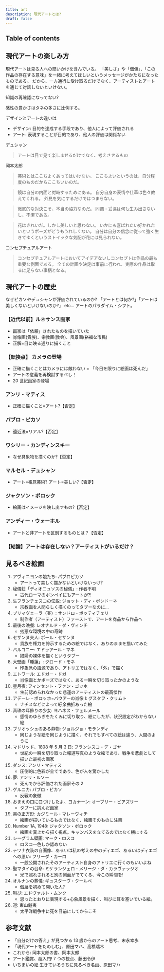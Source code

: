 ```yaml
---
title: art
description: 現代アートとは?
draft: false
---
```


## Table of contents

## 現代アートの楽しみ方

現代アートは見る人への問いかけを含んでいる。
「美しさ」や「価値」、「この作品の存在する意味」を一緒に考えてほしいというメッセージがかたちになったものである。
だから、一方通行に受け取るだけでなく、アーティストとアートを通じて対話しないといけない。

知識の再確認になってない?

感性の豊かさはタネの多さに比例する。

デザインとアートの違いは

- デザイン: 目的を達成する手段であり、他人によって評価される
- アート: 表現することが目的であり、他人の評価は関係ない

デュシャン

> アートは目で見て楽しませるだけでなく、考えさせるもの

岡本太郎

> 芸術とはここちよくあってはいけない。
> ここちよいというのは、自分程度のものだからここちいいのだ。

> 鏡は自分の内面と対峙するためにある。
> 自分自身の表情や仕草は色々教えてくれる。
> 外見を気にするだけではつまらない。

> 徹底的な対決こそ、本当の協力なのだ。
> 同調・妥協は何も生み出さないし、不潔である。

> 花はきれいだ。しかし美しいと思わない。
> いかにも喜ばれたい好かれたいというポーズがどうもうれしくない。
> 自分は自分の信念に従って強く生きてゆくというストイックな気配が花には見られない。

コンセプチュアルアート

> コンセプチュアルアートにおいてアイデアないしコンセプトは作品の最も重要な側面である。
> 全ての計画や決定は事前に行われ、実際の作品は取るに足らない事柄となる。

## 現代アートの歴史

なぜピカソやデュシャンが評価されているのか?
「アートとは何か?」「アートは美しくないといけないのか?」 etc...
アートのパラダイム・シフト。

### 【近代以前】ルネサンス画家

- 画家は「依頼」されたものを描いていた
- 肖像画(貴族)、宗教画(教会)、風景画(裕福な市民)
- 正解=目に映る通りに描くこと

### 【転換点】 カメラの登場

- 正確に描くことはカメラには敵わない = 「今日を限りに絵画は死んだ」
- アートの意義を再検討するべし！
- 20 世紀画家の登場

### アンリ・マティス

- 正確に描くこと=アート?【否定】

### パブロ・ピカソ

- 遠近法=リアル?【否定】

### ワシリー・カンディンスキー

- なぜ具象物を描くのか?【否定】

### マルセル・デュシャン

- アート=視覚芸術? アート=美しい?【否定】

### ジャクソン・ポロック

- 絵画はイメージを映し出すもの?【否定】

### アンディー・ウォーホル

- アートと非アートを区別するものとは？【否定】

### 【結論】アートは存在しない？アーティストがいるだけ？

## 見るべき絵画

1. アヴィニヨンの娘たち: パブロピカソ
   - アートって美しく描かないといけないっけ?
2. 秘儀荘「ディオニュソスの秘儀」: 作者不明
   - 古代ローマのポンペイにもアートが?!
3. 生フランチェスコの伝説: ジョット・ディ・ボンドーネ
   - 宗教画を人間らしく描くのってタブーなのに...
4. プリマヴェーラ（春）: サンドロ・ボッティチェリ
   - 制作者（アーティスト）ファーストで、アートを商品から作品へ
5. 最後の晩餐: レオナルド・ダ・ヴィンチ
   - 劣悪な環境の中の奇跡
6. セザンヌ夫人: ポール・セザンヌ
   - 貴族を権力を誇示するための絵ではなく、ありのままを描いてみた
7. バルコニー: エドゥアール・マネ
   - 娼婦の裸体を描くというタブー
8. 大壁画「睡蓮」: クロード・モネ
   - 印象派の語源であり、アトリエではなく、「外」で描く
9. エトワール: エドガー・ドガ
   - 肖像画とかポーズではなく、ある一瞬を切り取ったかのような
10. 星月夜: フィンセント・ファン・ゴッホ
    - 生前認められなかった悲運のアーティストの最高傑作
11. アデーレ・ボロッホ=バウアーの肖像 Ⅰ: グスタフ・クリムト
    - ナチスなどによって紆余曲折あった絵
12. 真珠の耳飾りの少女: ヨハネス・フェルメール
    - 感情のゆらぎをたくみに切り取り、絵にしたが、状況設定がわからない絵
13. ブリオッシュのある静物: ジョルジョ・モランディ
    - 同じような絵を同じように描く、それでもすべての絵は違う、人間のように
14. マドリッド、1808 年 5 月 3 日: フランシスコ・デ・ゴヤ
    - 世紀の一瞬を切り取った報道写真のような絵であり、戦争を悲劇として描いた最初の画家
15. ダンス: アンリ・マティス
    - 圧倒的に色彩が全てであり、色が人を驚かした
16. 夢: アンリ・ルソー
    - 死んでから評価された画家その 2
17. ゲルニカ: パブロ・ピカソ
    - 反戦の象徴
18. おまえの口に口づけしたよ、ヨカナーン: オーブリー・ビアズリー
    - タブーに挑んだ画家
19. 黒の正方形: カジミール・マレーヴィチ
    - 絵画が描いているものではなく、絵画そのものに注目
20. Number 1A, 1948: ジャクソン・ポロック
    - 絵画を真上から描く視点。キャンバスを立てるのではなく横にする
21. シーグラム壁画: マーク・ロスコ
    - ロスコ一色しか認めない
22. テワナ衣装の自画像、あるいは私の考えの中のディエゴ、あるいはディエゴへの思い: フリーダ・カーロ
    - 一般公開されたそのアーティスト自身のアトリエに行くのもいいよね
23. 聖マタイの召命: ミケランジェロ・メリージ・ダ・カラヴァッジオ
    - 光で照れされると別の側面がでてくる、今この瞬間を!
24. オルナンの葬儀: ギュスターヴ・クールベ
    - 個展を初めて開いた人?
25. 叫び: エドヴァルト・ムンク
    - 思ったとおりに表現する+心象風景を描く、叫びに耳を塞いでいる絵。
26. 道: 東山魁夷
    - 太平洋戦争中に死を目前にしてからこそ

## 参考文献

- 「自分だけの答え」が見つかる 13 歳からのアート思考、末永幸歩
- 「現代アートをたのしむ」、原田マハ、高橋瑞木
- これから: 岡本太郎の書、岡本太郎
- アート鑑賞、超入門! 7 つの視点、藤田令伊
- いちまいの絵 生きているうちに見るべき名画、原田マハ
